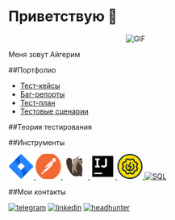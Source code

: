 # Приветствую 👋

<div align="center">

![GIF](https://media.giphy.com/media/l0K4n42JVSqqUvAQg/giphy.gif)

</div>

 Меня зовут Айгерим


##Портфолио

- [Тест-кейсы]()
- [Баг-репорты]()
- [Тест-план]()
- [Тестовые сценарии]()

##Теория тестирования

##Инструменты
<p align="left">
<a href="https://www.atlassian.com/software/jira">
<img src="https://github.com/aiga37/aiga37/blob/main/icons/Jira.png" alt="Jira" width="50" height="50" />
</a>
<a href="https://www.postman.com/">
<img src="https://github.com/aiga37/aiga37/blob/main/icons/Postman.png" alt="Postman" width="50" height="50" />
</a>
<a href="https://dbeaver.io/">
<img src="https://github.com/aiga37/aiga37/blob/main/icons/DBeaver.png" alt="DBeaver" width="50" height="50" />
</a>
<a href="https://www.jetbrains.com/idea/">
<img src="https://github.com/aiga37/aiga37/blob/main/icons/IDEA.png" alt="IDEA" width="50" height="50" />
</a>
<a href="https://www.soapui.org/">
<img src="https://github.com/aiga37/aiga37/blob/main/icons/SoapUI.png" alt="SoapUI" width="50" height="50" />
</a> 
<a href="">
<img src="https://github.com/aiga37/aiga37/blob/main/icons/SQL.png" alt="SQL" width="50" height="50" />
</a> 
</p>


##Мои контакты

[![telegram](https://img.shields.io/badge/-Telegram-090909?style=for-the-badge&logo=telegram)](https://t.me/AigaS)
[![linkedin](https://img.shields.io/badge/-Linkedin-090909?style=for-the-badge&logo=linkedin)](www.linkedin.com/in/aigas)
[![headhunter](https://img.shields.io/badge/-hh-090909?style=for-the-badge&logo=headhunter)](https://hh.ru/resume/d63f72efff008811e80039ed1f736563726574)



